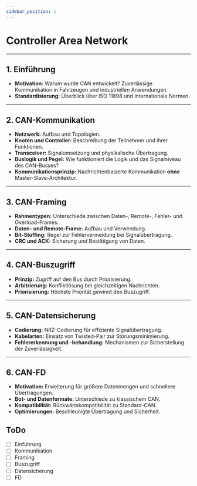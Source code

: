 ```yaml
---
sidebar_position: 1
---
```


# Controller Area Network
---
## 1. Einführung
- **Motivation:** Warum wurde CAN entwickelt? Zuverlässige Kommunikation in Fahrzeugen und industriellen Anwendungen.
- **Standardisierung:** Überblick über ISO 11898 und internationale Normen.
---
## 2. CAN-Kommunikation
- **Netzwerk:** Aufbau und Topologien.
- **Knoten und Controller:** Beschreibung der Teilnehmer und ihrer Funktionen.
- **Transceiver:** Signalumsetzung und physikalische Übertragung.
- **Buslogik und Pegel:** Wie funktioniert die Logik und das Signalniveau des CAN-Busses?
- **Kommunikationsprinzip:** Nachrichtenbasierte Kommunikation **ohne** Master-Slave-Architektur.
---
## 3. CAN-Framing
- **Rahmentypen:** Unterschiede zwischen Daten-, Remote-, Fehler- und Overload-Frames.
- **Daten- und Remote-Frame:** Aufbau und Verwendung.
- **Bit-Stuffing:** Regel zur Fehlervermeidung bei Signalübertragung.
- **CRC und ACK:** Sicherung und Bestätigung von Daten.
---
## 4. CAN-Buszugriff
- **Prinzip:** Zugriff auf den Bus durch Priorisierung.
- **Arbitrierung:** Konfliktlösung bei gleichzeitigen Nachrichten.
- **Priorisierung:** Höchste Priorität gewinnt den Buszugriff.
---
## 5. CAN-Datensicherung
- **Codierung:** NRZ-Codierung für effiziente Signalübertragung.
- **Kabelarten:** Einsatz von Twisted-Pair zur Störungsminimierung.
- **Fehlererkennung und -behandlung:** Mechanismen zur Sicherstellung der Zuverlässigkeit.
---
## 6. CAN-FD
- **Motivation:** Erweiterung für größere Datenmengen und schnellere Übertragungen.
- **Bot- und Datenformate:** Unterschiede zu klassischem CAN.
- **Kompatibilität:** Rückwärtskompatibilität zu Standard-CAN.
- **Optimierungen:** Beschleunigte Übertragung und Sicherheit.


## ToDo

- [ ] Einführung
- [ ] Kommunikation
- [ ] Framing
- [ ] Buszugriff
- [ ] Datensicherung
- [ ] FD